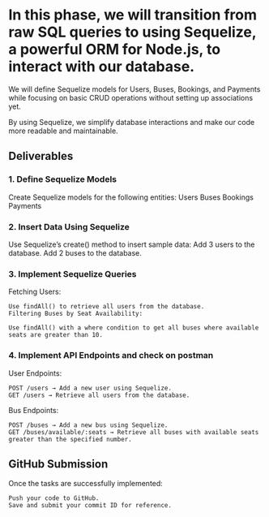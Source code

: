 # In this phase, we will transition from raw SQL queries to using Sequelize, a powerful ORM for Node.js, to interact with our database.

We will define Sequelize models for Users, Buses, Bookings, and Payments while focusing on basic CRUD operations without setting up associations yet.

By using Sequelize, we simplify database interactions and make our code more readable and maintainable.

## Deliverables

### 1. Define Sequelize Models

Create Sequelize models for the following entities:
Users
Buses
Bookings
Payments

### 2. Insert Data Using Sequelize

Use Sequelize’s create() method to insert sample data:
Add 3 users to the database.
Add 2 buses to the database.

### 3. Implement Sequelize Queries

Fetching Users:

    Use findAll() to retrieve all users from the database.
    Filtering Buses by Seat Availability:

    Use findAll() with a where condition to get all buses where available seats are greater than 10.

### 4. Implement API Endpoints and check on postman

User Endpoints:

    POST /users → Add a new user using Sequelize.
    GET /users → Retrieve all users from the database.

Bus Endpoints:

    POST /buses → Add a new bus using Sequelize.
    GET /buses/available/:seats → Retrieve all buses with available seats greater than the specified number.

## GitHub Submission

Once the tasks are successfully implemented:

    Push your code to GitHub.
    Save and submit your commit ID for reference.

